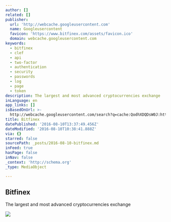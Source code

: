 ```yaml
---
author: []
related: []
publisher:
  url: 'http://webcache.googleusercontent.com'
  name: Googleusercontent
  favicon: 'https://www.bitfinex.com/assets/favicon.ico'
  domain: webcache.googleusercontent.com
keywords:
  - bitfinex
  - clef
  - api
  - two-factor
  - authentication
  - security
  - passwords
  - log
  - page
  - token
description: The largest and most advanced cryptocurrencies exchange
inLanguage: en
app_links: []
isBasedOnUrl: >-
  http://webcache.googleusercontent.com/search?q=cache:QodhXDQDsW0J:https://www.bitfinex.com/security_policy&amp;num=1&amp;hl=en&amp;gl=us&amp;strip=0&amp;vwsrc=0
title: Bitfinex
datePublished: '2016-08-10T13:37:49.456Z'
dateModified: '2016-08-10T10:38:41.888Z'
via: {}
starred: false
sourcePath: _posts/2016-08-10-bitfinex.md
inFeed: true
hasPage: false
inNav: false
_context: 'http://schema.org'
_type: MediaObject

---
```

<article style=""><h1>Bitfinex</h1><p>The largest and most advanced cryptocurrencies exchange</p><img src="https://bitfinex.com/assets/bfx-stacked.png" /></article>